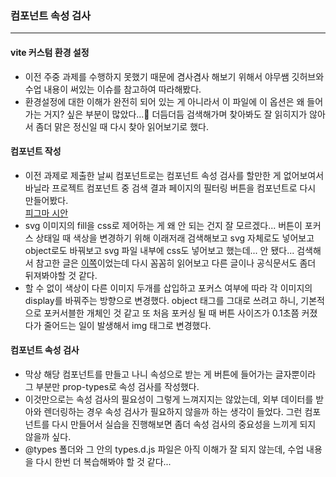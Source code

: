 ### 컴포넌트 속성 검사
---
#### vite 커스텀 환경 설정
- 이전 주중 과제를 수행하지 못했기 때문에 겸사겸사 해보기 위해서 야무쌤 깃허브와 수업 내용이 써있는 이슈를 참고하여 따라해봤다.
- 환경설정에 대한 이해가 완전히 되어 있는 게 아니라서 이 파일에 이 옵션은 왜 들어가는 거지? 싶은 부분이 많았다...🥲 더듬더듬 검색해가며 찾아봐도 잘 읽히지가 않아서 좀더 맑은 정신일 때 다시 찾아 읽어보기로 했다.

#### 컴포넌트 작성
- 이전 과제로 제출한 날씨 컴포넌트로는 컴포넌트 속성 검사를 할만한 게 없어보여서 바닐라 프로젝트 컴포넌트 중 검색 결과 페이지의 필터링 버튼을 컴포넌트로 다시 만들어봤다.  
[피그마 시안](https://www.figma.com/design/g9ZtAuV1EEyGdWgqmYj7eM/atomic-component?node-id=0-1&t=b7AFDfxkwdjDkts6-1)
- svg 이미지의 fill을 css로 제어하는 게 왜 안 되는 건지 잘 모르겠다... 버튼이 포커스 상태일 때 색상을 변경하기 위해 이래저래 검색해보고 svg 자체로도 넣어보고 object로도 바꿔보고 svg 파일 내부에 css도 넣어보고 했는데... 안 됐다... 검색해서 참고한 글은 [이쪽](https://nykim.work/35)이었는데 다시 꼼꼼히 읽어보고 다른 글이나 공식문서도 좀더 뒤져봐야할 것 같다.
- 할 수 없이 색상이 다른 이미지 두개를 삽입하고 포커스 여부에 따라 각 이미지의 display를 바꿔주는 방향으로 변경했다. object 태그를 그대로 쓰려고 하니, 기본적으로 포커서블한 개체인 것 같고 또 처음 포커싱 될 때 버튼 사이즈가 0.1초쯤 커졌다가 줄어드는 일이 발생해서 img 태그로 변경했다.

#### 컴포넌트 속성 검사
- 막상 해당 컴포넌트를 만들고 나니 속성으로 받는 게 버튼에 들어가는 글자뿐이라 그 부분만 prop-types로 속성 검사를 작성했다.
- 이것만으로는 속성 검사의 필요성이 그렇게 느껴지지는 않았는데, 외부 데이터를 받아와 렌더링하는 경우 속성 검사가 필요하지 않을까 하는 생각이 들었다. 그런 컴포넌트를 다시 만들어서 실습을 진행해보면 좀더 속성 검사의 중요성을 느끼게 되지 않을까 싶다.
- @types 폴더와 그 안의 types.d.js 파일은 아직 이해가 잘 되지 않는데, 수업 내용을 다시 한번 더 복습해봐야 할 것 같다...